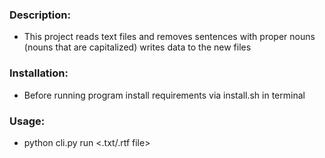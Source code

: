 ### Description:
 - This project reads text files and removes sentences with proper nouns
   (nouns that are capitalized) writes data to the new files
   
### Installation:
 - Before running program install requirements via install.sh in terminal
    
### Usage:
 - python cli.py run <.txt/.rtf file>